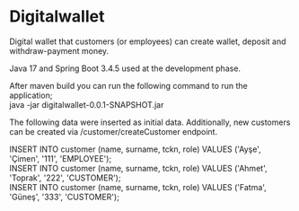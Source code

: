 # Digitalwallet
Digital wallet that customers (or employees) can create wallet, deposit and withdraw-payment money.

Java 17 and Spring Boot 3.4.5 used at the development phase.

After maven build you can run the following command to run the application; <br />
java -jar digitalwallet-0.0.1-SNAPSHOT.jar

The following data were inserted as initial data. Additionally, new customers can be created via /customer/createCustomer endpoint.<br />

INSERT INTO customer (name, surname, tckn, role) VALUES ('Ayşe', 'Çimen', '111', 'EMPLOYEE');<br />
INSERT INTO customer (name, surname, tckn, role) VALUES ('Ahmet', 'Toprak', '222', 'CUSTOMER');<br />
INSERT INTO customer (name, surname, tckn, role) VALUES ('Fatma', 'Güneş', '333', 'CUSTOMER');<br />



